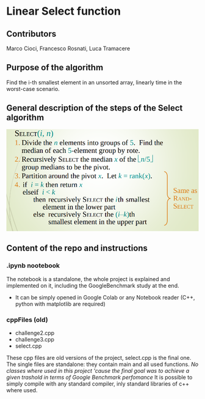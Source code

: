 # Linear Select function

## Contributors
Marco Cioci, Francesco Rosnati, Luca Tramacere

## Purpose of the algorithm 
Find the i-th smallest element in an unsorted array, linearly time in the worst-case scenario.

## General description of the steps of the Select algorithm
![steps](./img/steps.png)


## Content of the repo and instructions


### .ipynb nootebook
The notebook is a standalone, the whole project is explained and implemented on it, including the GoogleBenchmark study at the end.
- It can be simply opened in Google Colab or any Notebook reader (C++, python with matplotlib are required)

### cppFiles (old)
- challenge2.cpp
- challenge3.cpp
- select.cpp

These cpp files are old versions of the project, select.cpp is the final one. The single files are standalone: they contain main and all used functions. 
_No classes where used in this project 'cause the final goal was to achieve a given trashold in terms of Google Benchmark perfomance_
It is possible to simply compile with any standard compiler, inly standard libraries of c++  where used.
